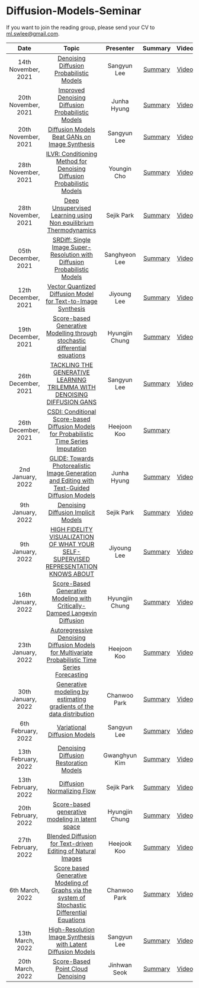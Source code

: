 # Diffusion-Models-Seminar

If you want to join the reading group, please send your CV to ml.swlee@gmail.com.



|       Date       | Topic | Presenter | Summary | Video |
|:----------------:|:----------------------------------------:|:----------:|:------:|:------:
| 14th November, 2021 | [Denoising Diffusion Probabilistic Models](https://arxiv.org/abs/2006.11239) | Sangyun Lee | [Summary](https://sang-yun-lee.notion.site/Denoising-Diffusion-Probabilistic-Models-ade353a9abaa41d98c3ae2c18b52c129) | [Video](https://youtu.be/sNkVRr56MtI)
| 20th November, 2021 | [Improved Denoising Diffusion Probabilistic Models](https://arxiv.org/abs/2102.09672) | Junha Hyung | [Summary](https://sang-yun-lee.notion.site/Improved-Denoising-Diffusion-Probabilistic-Models-efa847335aef4163bfd3ee96c176f659) | [Video](https://youtu.be/8dchQOqvrCE)
| 20th November, 2021 | [Diffusion Models Beat GANs on Image Synthesis](https://arxiv.org/abs/2105.05233) | Sangyun Lee | [Summary](https://sang-yun-lee.notion.site/Diffusion-Models-Beat-GANs-on-Image-Synthesis-eb1f3826618d42e89d92e489c39f1371) | [Video](https://youtu.be/bSqA2AIaHy8)
| 28th November, 2021 | [ILVR: Conditioning Method for Denoising Diffusion Probabilistic Models](https://arxiv.org/abs/2108.02938) | Youngin Cho | [Summary](https://sang-yun-lee.notion.site/ILVR-Conditioning-Method-for-Denoising-Diffusion-Probabilistic-Models-06e9b5aa7644448e931161351cb21cd8) | [Video](https://youtu.be/NKdueTNOrR0)
| 28th November, 2021 | [Deep Unsupervised Learning using Non equilibrium Thermodynamics](https://arxiv.org/abs/1503.03585) | Sejik Park | [Summary](https://sang-yun-lee.notion.site/Deep-Unsupervised-Learning-using-Non-equilibrium-Thermodynamics-6492cd4a916049569efb837d842c47f4) | [Video](https://youtu.be/Nr0j8ObDB7w)
| 05th December, 2021 | [SRDiff: Single Image Super-Resolution with Diffusion Probabilistic Models](https://arxiv.org/abs/2104.14951) | Sanghyeon Lee | [Summary](https://sang-yun-lee.notion.site/SRDiff-Single-Image-Super-Resolution-with-Diffusion-Probabilistic-Models-c00b88ebc2d4412a8a2b3a2801eaaadc) | [Video](https://youtu.be/Yuz5YyGa2iI)
| 12th December, 2021 | [Vector Quantized Diffusion Model for Text-to-Image Synthesis](https://arxiv.org/abs/2111.14822) | Jiyoung Lee | [Summary](https://sang-yun-lee.notion.site/Vector-Quantized-Diffusion-Model-for-Text-to-Image-Synthesis-7b9ebb43f14242c887af47b8a9b9b268) | [Video](https://youtu.be/LNvgRgyBs0M)
| 19th December, 2021 | [Score-based Generative Modelling through stochastic differential equations](https://arxiv.org/abs/2011.13456) | Hyungjin Chung | [Summary](https://sang-yun-lee.notion.site/Score-based-Generative-Modelling-through-stochastic-differential-equations-59ce3235b479415a82d79dc7e644285b) | [Video](https://youtu.be/yqF1IkdCQ4Y)
| 26th December, 2021 | [TACKLING THE GENERATIVE LEARNING TRILEMMA WITH DENOISING DIFFUSION GANS](https://arxiv.org/abs/2112.07804) | Sangyun Lee | [Summary](https://sang-yun-lee.notion.site/TACKLING-THE-GENERATIVE-LEARNING-TRILEMMA-WITH-DENOISING-DIFFUSION-GANS-cca24f847e4c4d57abfaee49f37cbbaa) | [Video](https://youtu.be/sta4xSVOI4E)
| 26th December, 2021 | [CSDI: Conditional Score-based Diffusion Models for Probabilistic Time Series Imputation](https://arxiv.org/abs/2107.03502) | Heejoon Koo | [Summary](https://sang-yun-lee.notion.site/CSDI-Conditional-Score-based-Diffusion-Models-for-Probabilistic-Time-Series-Imputation-ef04e8ffcc024b389d652f6b1972f667) 
| 2nd January, 2022 | [GLIDE: Towards Photorealistic Image Generation and Editing with Text-Guided Diffusion Models](https://arxiv.org/abs/2112.10741) | Junha Hyung | [Summary](https://sang-yun-lee.notion.site/GLIDE-Towards-Photorealistic-Image-Generation-and-Editing-with-Text-Guided-Diffusion-Models-86036ea0bc344cd596a128f2de3fb9bb) | [Video](https://youtu.be/UefLZLbxM4g)
| 9th January, 2022 | [Denoising Diffusion Implicit Models](https://arxiv.org/abs/2010.02502) | Sejik Park | [Summary](https://www.notion.so/sang-yun-lee/Denoising-Diffusion-Implicit-Models-6cd7d42f65134996817594ffbce35488) | [Video](https://youtu.be/kGgO1ZPddwg)
| 9th January, 2022 | [HIGH FIDELITY VISUALIZATION OF WHAT YOUR SELF-SUPERVISED REPRESENTATION KNOWS ABOUT](https://arxiv.org/abs/2112.09164) | Jiyoung Lee | [Summary](https://www.notion.so/sang-yun-lee/HIGH-FIDELITY-VISUALIZATION-OF-WHAT-YOUR-SELF-SUPERVISED-REPRESENTATION-KNOWS-ABOUT-a9e7410a1c6f46a6850fcb8c08788ed7) | [Video](https://youtu.be/AOWs9Hb8r18)
| 16th January, 2022 | [Score-Based Generative Modeling with Critically-Damped Langevin Diffusion](https://arxiv.org/abs/2112.07068) | Hyungjin Chung | [Summary](https://sang-yun-lee.notion.site/Score-Based-Generative-Modeling-with-Critically-Damped-Langevin-Diffusion-1fb77e7099b94520a36d5b4372595b98) | [Video](https://youtu.be/_sGj5_8d3MY)
| 23th January, 2022 | [Autoregressive Denoising Diffusion Models for Multivariate Probabilistic Time Series Forecasting](https://arxiv.org/abs/2101.12072) | Heejoon Koo  | [Summary](https://sang-yun-lee.notion.site/Autoregressive-Denoising-Diffusion-Models-for-Multivariate-Probabilistic-Time-Series-Forecasting-IC-ee13c933c870476bbab3c975721e81ba) | [Video](https://youtu.be/KrKMErU4gRI)
| 30th January, 2022 | [Generative modeling by estimating gradients of the data distribution](https://arxiv.org/abs/1907.05600) | Chanwoo Park  | [Summary](https://www.notion.so/sang-yun-lee/Generative-modeling-by-estimating-gradients-of-the-data-distribution-cf9f8f0cba134c3f95c4dbf42e37e59a) | [Video](https://youtu.be/N2cSb9aW9aU)
| 6th February, 2022 | [Variational Diffusion Models](https://arxiv.org/abs/2107.00630) | Sangyun Lee | [Summary](https://www.notion.so/sang-yun-lee/Variational-Diffusion-Models-f72d9cb1a2004a9088470c95cdc929e3) | [Video](https://youtu.be/yR81b3UxgaI)
| 13th February, 2022 | [Denoising Diffusion Restoration Models](https://arxiv.org/abs/2201.11793) | Gwanghyun Kim | [Summary](https://sang-yun-lee.notion.site/Denoising-Diffusion-Restoration-Models-DDRM-275e61cfcf7843ffb0cbdbeaa572846a) | [Video](https://youtu.be/ZbB__c7pi40)
| 13th February, 2022 | [Diffusion Normalizing Flow](https://arxiv.org/abs/2110.07579) | Sejik Park | [Summary](https://sang-yun-lee.notion.site/Diffusion-Normalizing-Flow-5c8eff4fba024a28b0b95c043cb1ff8c) | [Video](https://youtu.be/vB6dsUtWwz0)
| 20th February, 2022 | [Score-based generative modeling in latent space](https://arxiv.org/abs/2106.05931) | Hyungjin Chung | [Summary](https://sang-yun-lee.notion.site/Score-based-generative-modeling-in-latent-space-6c08ad787289403095b7b9e51421724c) | [Video](https://youtu.be/ssxPHItnkqc)
| 27th February, 2022 | [Blended Diffusion for Text-driven Editing of Natural Images](https://arxiv.org/abs/2111.14818) | Heejook Koo | [Summary](https://sang-yun-lee.notion.site/Blended-Diffusion-for-Text-driven-Editing-of-Natural-Images-arXiv-2022-a893aa19a652446692f58fe2907c0ca2) | [Video](https://youtu.be/i1k63kb4i-s)
| 6th March, 2022 | [Score based Generative Modeling of Graphs via the system of Stochastic Differential Equations](https://arxiv.org/abs/2202.02514) | Chanwoo Park | [Summary](https://sang-yun-lee.notion.site/Score-based-Generative-Modeling-of-Graphs-via-the-system-of-Stochastic-Differential-Equations-GDSS-13a24ac8fefc480cbf831f48ccffa0ff) | [Video](https://youtu.be/VU-aB2j2rT8)
| 13th March, 2022 | [High-Resolution Image Synthesis with Latent Diffusion Models ](https://arxiv.org/abs/2112.10752) | Sangyun Lee | [Summary](https://sang-yun-lee.notion.site/High-Resolution-Image-Synthesis-with-Latent-Diffusion-Models-a136345c8edb4b048b02b89716d105b5) | [Video](https://youtu.be/ibB6aR9xA1Q)
| 20th March, 2022 | [Score-Based Point Cloud Denoising](https://arxiv.org/abs/2107.10981) | Jinhwan Seok | [Summary](https://sang-yun-lee.notion.site/Score-Based-Point-Cloud-Denoising-28be8c50cd2e46809c4aec3046b3b61d) | [Video](https://youtu.be/ppmAgu3oHqU)









